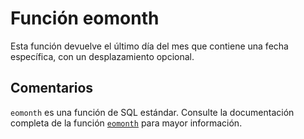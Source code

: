 ﻿---
Autogenerated: true
---

# Función  eomonth

Esta función devuelve el último día del mes que contiene una fecha específica, con un desplazamiento opcional.

## Comentarios 

`eomonth` es una función de SQL estándar. Consulte la documentación completa de la función [`eomonth`](https://learn.microsoft.com/es-es/sql/t-sql/functions/eomonth-transact-sql) para mayor información.
